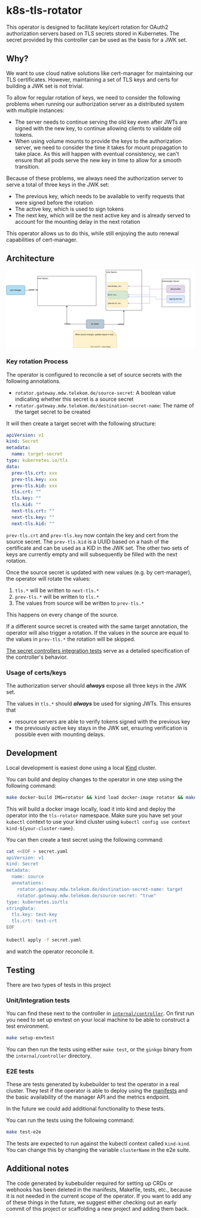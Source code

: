 # k8s-tls-rotator

This operator is designed to facilitate key/cert rotation for OAuth2 authorization servers based on
TLS secrets stored in Kubernetes. The secret provided by this controller can be used as the basis
for a JWK set.

## Why?

We want to use cloud native solutions like cert-manager for maintaining our TLS certificates.
However, maintaining a set of TLS keys and certs for building a JWK set is not trivial.

To allow for regular rotation of keys, we need to consider the following problems when running our
authorization server as a distributed system with multiple instances:
- The server needs to continue serving the old key even after JWTs are signed with the new key, to
  continue allowing clients to validate old tokens.
- When using volume mounts to provide the keys to the authorization server, we need to consider the
  time it takes for mount propagation to take place. As this will happen with eventual consistency,
  we can't ensure that all pods serve the new key in time to allow for a smooth transition.

Because of these problems, we always need the authorization server to serve a total of three keys in
the JWK set:
- The previous key, which needs to be available to verify requests that were signed before the
  rotation
- The active key, which is used to sign tokens
- The next key, which will be the next active key and is already served to account for the mounting
  delay in the next rotation

This operator allows us to do this, while still enjoying the auto renewal capabilities of cert-manager.

## Architecture

![Architecture Diagram](./docs/architecture.svg)

### Key rotation Process

The operator is configured to reconcile a set of source secrets with the following annotations.
- `rotator.gateway.mdw.telekom.de/source-secret`: A boolean value indicating whether this secret is
a source secret
- `rotator.gateway.mdw.telekom.de/destination-secret-name`: The name of the target secret to be
created

It will then create a target secret with the following structure:

```yaml
apiVersion: v1
kind: Secret
metadata:
  name: target-secret
type: kubernetes.io/tls
data:
  prev-tls.crt: xxx
  prev-tls.key: xxx
  prev-tls.kid: xxx
  tls.crt: ""
  tls.key: ""
  tls.kid: ""
  next-tls.crt: ""
  next-tls.key: ""
  next-tls.kid: ""
```

`prev-tls.crt` and `prev-tls.key` now contain the key and cert from the source secret. The
`prev-tls.kid` is a UUID based on a hash of the certificate and can be used as a KID in the JWK set.
The other two sets of keys are currently empty and will subsequently be filled with the next
rotation.

Once the source secret is updated with new values (e.g. by cert-manager), the operator will rotate
the values:
1. `tls.*` will be written to `next-tls.*`
2. `prev-tls.*` will be written to `tls.*`
3. The values from source will be written to `prev-tls.*`

This happens on every change of the source.

If a different source secret is created with the same target annotation, the operator will also
trigger a rotation. If the values in the source are equal to the values in `prev-tls.*` the rotation
will be skipped.

[The secret controllers integration tests](./internal_controller/secret_controller_test.go) serve as
a detailed specification of the controller's behavior.

### Usage of certs/keys

The authorization server should ***always*** expose all three keys in the JWK set.

The values in `tls.*` should ***always*** be used for signing JWTs. This ensures that
- resource servers are able to verify tokens signed with the previous key
- the previously active key stays in the JWK set, ensuring verification is possible even with
  mounting delays.

## Development

Local development is easiest done using a local [Kind](https://kind.sigs.k8s.io/) cluster.

You can build and deploy changes to the operator in one step using the following command:
```bash
make docker-build IMG=rotator && kind load docker-image rotator && make deploy IMG=rotator`
```
This will build a docker image locally, load it into kind and deploy the operator into the `tls-rotator` namespace.
Make sure you have set your `kubectl` context to use your kind cluster using `kubectl config use context kind-${your-cluster-name}`.

You can then create a test secret using the following command:
```bash
cat <<EOF > secret.yaml
apiVersion: v1
kind: Secret
metadata:
  name: source
  annotations:
    rotator.gateway.mdw.telekom.de/destination-secret-name: target
    rotator.gateway.mdw.telekom.de/source-secret: "true"
type: kubernetes.io/tls
stringData:
  tls.key: test-key
  tls.crt: test-crt
EOF

kubectl apply -f secret.yaml
```
and watch the operator reconcile it.

## Testing

There are two types of tests in this project

### Unit/Integration tests

You can find these next to the controller in [`internal/controller`](./internal/controller).
On first run you need to set up envtest on your local machine to be able to construct a test environment.
```bash
make setup-envtest
```

You can then run the tests using either `make test`, or the `ginkgo` binary from the  `internal/controller` directory.

### E2E tests

These are tests generated by kubebuilder to test the operator in a real cluster.
They test if the operator is able to deploy using the [manifests](./config) and
the basic availability of the manager API and the metrics endpoint.

In the future we could add additional functionality to these tests.

You can run the tests using the following command:
```bash
make test-e2e
```
The tests are expected to run against the kubectl context called `kind-kind`.
You can change this by changing the variable `clusterName` in the e2e suite.

## Additional notes

The code generated by kubebuilder required for setting up CRDs or webhooks
has been deleted in the manifests, Makefile, tests, etc., because it is not needed in the current scope of the operator.
If you want to add any of these things in the future, we suggest either checking out an early commit of this project
or scaffolding a new project and adding them back.

